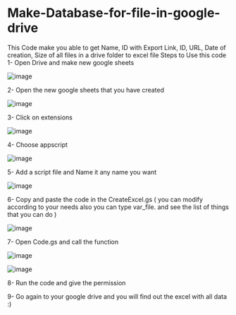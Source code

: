 # Make-Database-for-file-in-google-drive
This Code make you able to get Name, ID with Export Link, ID, URL, Date of creation, Size of all files in a drive folder to excel file
Steps to Use this code 
1- Open Drive and make new google sheets


![image](https://user-images.githubusercontent.com/94936068/230806980-fde7156a-e637-4161-b8f4-d52b82df9e5a.png)


2- Open the new google sheets that you have created


![image](https://user-images.githubusercontent.com/94936068/230807008-b888c5bd-07cd-4ec0-9d7c-6cc44a9b495f.png)


3- Click on extensions


![image](https://user-images.githubusercontent.com/94936068/230807042-442a1835-4a48-4d87-be4c-869dc69fcef4.png)


4- Choose appscript


![image](https://user-images.githubusercontent.com/94936068/230807093-f839fb3b-e137-4a55-8416-3519e8590366.png)


5- Add a script file and Name it any name you want


![image](https://user-images.githubusercontent.com/94936068/230807220-339c506d-16e6-450b-a3b7-8169b2b18e9a.png)


6- Copy and paste the code in the CreateExcel.gs ( you can modify according to your needs also you can type var_file. and see the list of things that you can do )


![image](https://user-images.githubusercontent.com/94936068/230807318-88460a69-1ba4-4f08-bda4-f34eedf0e23a.png)


7- Open Code.gs and call the function


![image](https://user-images.githubusercontent.com/94936068/230807382-e1824c65-2289-417b-8945-4a9861d16a1a.png)


![image](https://user-images.githubusercontent.com/94936068/230807432-f71b0720-6dcc-4de5-bc54-3e9e6d7682c5.png)


8- Run the code and give the permission


9- Go again to your google drive and you will find out the excel with all data :)
